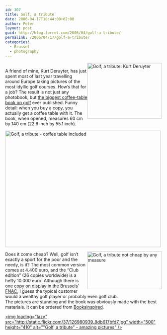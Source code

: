 ```yaml
---
id: 307
title: Golf, a tribute
date: 2006-04-17T18:44:00+02:00
author: Peter
layout: post
guid: http://blog.forret.com/2006/04/golf-a-tribute/
permalink: /2006/04/17/golf-a-tribute/
categories:
  - Brussel
  - photography
---
```

[<img loading="lazy" src="http://static.flickr.com/45/126980937_d3b877d91a_m.jpg" style="float: right" width="240" height="179" alt="Golf, a tribute: Kurt Deruyter" />](http://www.flickr.com/photos/pforret/126980937/ "Photo Sharing")  
A friend of mine, Kurt Deruyter, has just spent most of last year travelling around Europe taking pictures of the most idyllic golf courses. How&#8217;s that for a job? The result is not just any photobook, but [the biggest coffee-table book on golf](http://www.golfatribute.com/) ever published. Funny detail: when you buy a copy, you actually get a coffee table with it. The book, when opened, measures 60 cm by 140 cm (22.6 inch by 55.1 inch).  
<!--more-->

  
[<img loading="lazy" src="http://static.flickr.com/51/126980941_36e92e6edc.jpg" width="500" height="375" alt="Golf, a tribute - coffee table included" />](http://www.flickr.com/photos/pforret/126980941/ "Photo Sharing")

[<img loading="lazy" src="http://static.flickr.com/56/126980946_10499c8303_m.jpg" style="float: right" width="240" height="121" alt="Golf, a tribute not cheap by any measure" />](http://www.flickr.com/photos/pforret/126980946/ "Photo Sharing")Does it come cheap? Well, golf isn&#8217;t exactly a sport for the poor and the needy, is it? The most common version comes at 4.400 euro, and the &#8220;Club edition&#8221; (26 copies worldwide) is a hefty 10.000 euro. Although there is one copy [on display in the Brussels&#8217; FNAC](http://www.flickr.com/photos/pforret/125613537/), I guess the typical customer would a wealthy golf player or probably even golf club.  
The pictures are stunning and the book was obviously made with the best materials. It can be ordered from [Booksinspired](http://www.booksinspired.com).

[<img loading="lazy" src="http://static.flickr.com/37/126980939_8db617bfd7.jpg" width="500" height="410" alt=""Golf, a tribute" - amazing pictures" />](http://www.flickr.com/photos/pforret/126980939/ "Photo Sharing")
